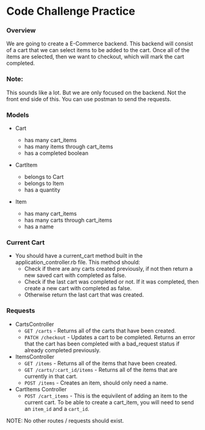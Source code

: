 # Code Challenge Practice

### Overview
We are going to create a E-Commerce backend. This backend will consist of a cart that we can select items to be added to the cart. Once all of the items are selected, then we want to checkout, which will mark the cart completed.

### Note:
This sounds like a lot. But we are only focused on the backend. Not the front end side of this. You can use postman to send the requests.

### Models
* Cart
  * has many cart_items
  * has many items through cart_items
  * has a completed boolean

* CartItem
  * belongs to Cart
  * belongs to Item
  * has a quantity

* Item
  * has many cart_items
  * has many carts through cart_items
  * has a name

### Current Cart
* You should have a current_cart method built in the application_controller.rb file. This method should:
  * Check if there are any carts created previously, if not then return a new saved cart with completed as false.
  * Check if the last cart was completed or not. If it was completed, then create a new cart with completed as false.
  * Otherwise return the last cart that was created.

### Requests
* CartsController
  * `GET /carts` - Returns all of the carts that have been created.
  * `PATCH /checkout` - Updates a cart to be completed. Returns an error that the cart has been completed with a bad_request status if already completed previously.
* ItemsController
  * `GET /items` - Returns all of the items that have been created.
  * `GET /carts/:cart_id/items` - Returns all of the items that are currently in that cart.
  * `POST /items` - Creates an item, should only need a name.
* CartItems Controller
  * `POST /cart_items` - This is the equivilent of adding an item to the current cart. To be able to create a cart_item, you will need to send an `item_id` and a `cart_id`.


NOTE: No other routes / requests should exist.